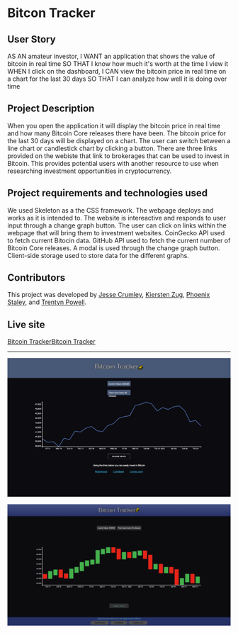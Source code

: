 # Bitcon Tracker


## User Story

AS AN amateur investor,
I WANT an application that shows the value of bitcoin in real time
SO THAT I know how much it's worth at the time I view it
WHEN I click on the dashboard,
I CAN view the bitcoin price in real time on a chart for the last 30 days
SO THAT I can analyze how well it is doing over time

## Project Description

When you open the application it will display the bitcoin price in real time and how many Bitcoin Core releases there have been. The bitcoin price for the last 30 days will be displayed on a chart. The user can switch between a line chart or candlestick chart by clicking a button. There are three links provided on the webiste that link to brokerages that can be used to invest in Bitcoin. This provides potential users with another resource to use when researching investment opportunities in cryptocurrency. 

## Project requirements and technologies used

We used Skeleton as a the CSS framework. The webpage deploys and works as it is intended to. The website is intereactive and responds to user input through a change graph button. The user can click on links within the webpage that will bring them to investment websites. CoinGecko API used to fetch current Bitocin data. GitHub API used to fetch the current number of Bitcoin Core releases. A modal is used through the change graph button. Client-side storage used to store data for the different graphs. 

## Contributors

This project was developed by [Jesse Crumley](https://github.com/crumwj22 "Github profile"), [Kiersten Zug](https://github.com/Kzug "Github profile"), [Phoenix Staley](https://github.com/Phoenix-Staley "Github profile"), and [Trentyn Powell](https://github.com/trentynp "Github profile").

## Live site

[Bitcoin Tracker](https://phoenix-staley.github.io/cryptocurrency_tracker "Bitcoin Tracker")<a href=https://phoenix-staley.github.io/cryptocurrency_tracker>Bitcoin Tracker</a>

- - -

![A chart of a blue line that displays Bitcoins price over 30 days](./assets/images/bitcoin-tracker.png "Line chart of Bitcoins price")

![A chart of a green and blue bars that displays Bitcoins change in price over 30 days](./assets/images/bitcoin-tracker-1.png "Candlestick chart of Bitcoins price")